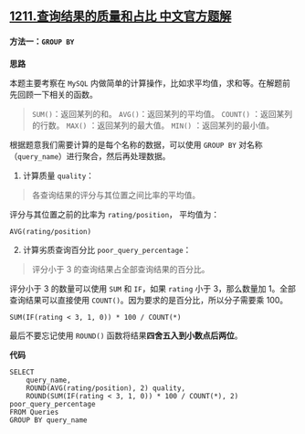 ## [1211.查询结果的质量和占比 中文官方题解](https://leetcode.cn/problems/queries-quality-and-percentage/solutions/100000/cha-xun-jie-guo-de-zhi-liang-he-zhan-bi-by-leetcod)

#### 方法一：`GROUP BY`

**思路**

本题主要考察在 `MySQL` 内做简单的计算操作，比如求平均值，求和等。在解题前先回顾一下相关的函数。

> `SUM()`：返回某列的和。
> `AVG()`：返回某列的平均值。
> `COUNT()` ：返回某列的行数。
> `MAX()` ：返回某列的最大值。
> `MIN()` ：返回某列的最小值。

根据题意我们需要计算的是每个名称的数据，可以使用 `GROUP BY` 对名称（`query_name`）进行聚合，然后再处理数据。

1. 计算质量 `quality`：

> 各查询结果的评分与其位置之间比率的平均值。

评分与其位置之前的比率为 `rating/position`， 平均值为：

```Mysql
AVG(rating/position)
```

2. 计算劣质查询百分比 `poor_query_percentage`：

> 评分小于 3 的查询结果占全部查询结果的百分比。

评分小于 3 的数量可以使用 `SUM` 和 `IF`，如果 `rating` 小于 3，那么数量加 1。全部查询结果可以直接使用 `COUNT()`。因为要求的是百分比，所以分子需要乘 100。

```Mysql
SUM(IF(rating < 3, 1, 0)) * 100 / COUNT(*)
```

最后不要忘记使用 `ROUND()` 函数将结果**四舍五入到小数点后两位**。

**代码**

```Mysql [ ]
SELECT 
    query_name, 
    ROUND(AVG(rating/position), 2) quality,
    ROUND(SUM(IF(rating < 3, 1, 0)) * 100 / COUNT(*), 2) poor_query_percentage
FROM Queries
GROUP BY query_name
```